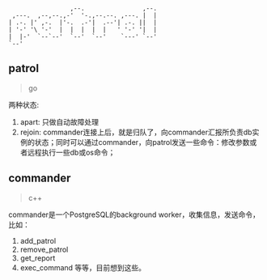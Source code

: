 ```
                 ,--.                ,--.
 ,---.  ,--,--.,-'  '-.,--.--. ,---. |  |
| .-. |' ,-.  |'-.  .-'|  .--'| .-. ||  |
| '-' '\ '-'  |  |  |  |  |   ' '-' '|  |
|  |-'  `--`--'  `--'  `--'    `---' `--'
`--'
```

## patrol

> go

两种状态:
1. apart: 只做自动故障处理
2. rejoin: commander连接上后，就是归队了，向commander汇报所负责db实例的状态；同时可以通过commander，向patrol发送一些命令：修改参数或者远程执行一些db或os命令；

## commander

> c++

commander是一个PostgreSQL的background worker，收集信息，发送命令，比如：

1. add_patrol
2. remove_patrol
3. get_report
4. exec_command
等等，目前想到这些。



